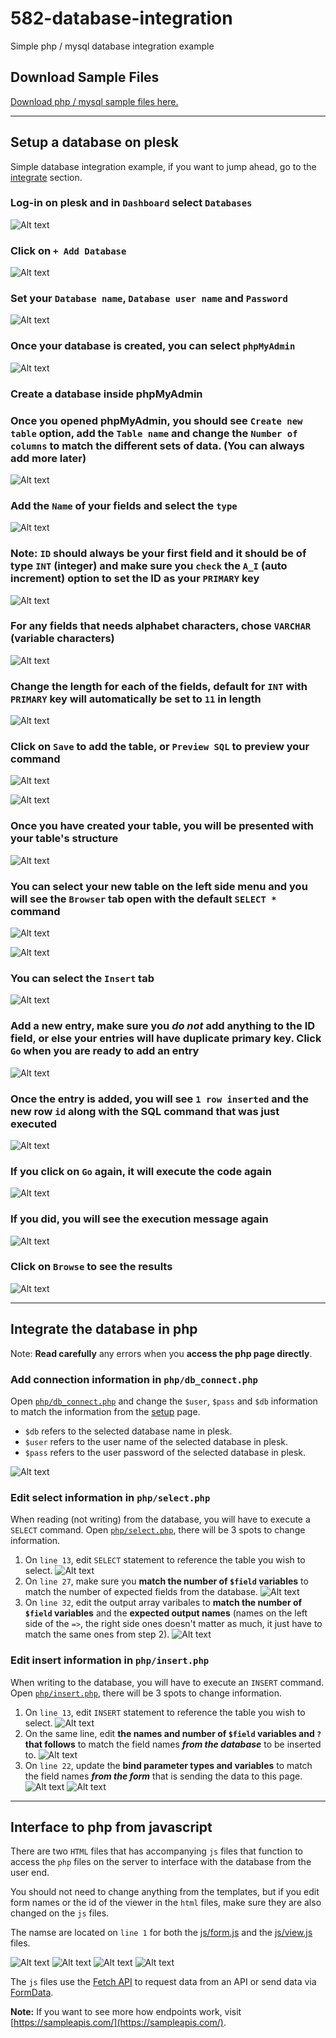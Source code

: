 # 582-database-integration

Simple php / mysql database integration example

## Download Sample Files

[Download php / mysql sample files here.](../code-sample/php-mysql.zip)

---

## Setup a database on plesk

Simple database integration example, if you want to jump ahead, go to the [integrate](#integrate-the-database-in-php) section.

### Log-in on plesk and in `Dashboard` select `Databases`

![Alt text](<../img/php-mysql/Screenshot 2023-10-01 at 3.45.21 PM.jpg>)

### Click on `+ Add Database`

![Alt text](<../img/php-mysql/Screenshot 2023-10-01 at 3.46.04 PM.jpg>)

### Set your `Database name`, `Database user name` and `Password`

![Alt text](<../img/php-mysql/Screenshot 2023-10-01 at 3.46.32 PM.jpg>)

### Once your database is created, you can select `phpMyAdmin`

![Alt text](<../img/php-mysql/Screenshot 2023-10-01 at 3.46.45 PM.jpg>)

### Create a database inside phpMyAdmin

### Once you opened phpMyAdmin, you should see `Create new table` option, add the `Table name` and change the `Number of columns` to match the different sets of data. (You can always add more later)

![Alt text](<../img/php-mysql/Screenshot 2023-10-01 at 3.47.09 PM.jpg>)

### Add the `Name` of your fields and select the `type`

![Alt text](<../img/php-mysql/Screenshot 2023-10-01 at 3.47.36 PM.jpg>)

### Note: `ID` should always be your first field and it should be of type `INT` (integer) and make sure you `check` the `A_I` (auto increment) option to set the ID as your `PRIMARY` key

![Alt text](<../img/php-mysql/Screenshot 2023-10-01 at 3.48.02 PM.jpg>)

### For any fields that needs alphabet characters, chose `VARCHAR` (variable characters)

![Alt text](<../img/php-mysql/Screenshot 2023-10-01 at 3.48.51 PM.jpg>)

### Change the length for each of the fields, default for `INT` with `PRIMARY` key will automatically be set to `11` in length

![Alt text](<../img/php-mysql/Screenshot 2023-10-01 at 3.49.31 PM.jpg>)

### Click on `Save` to add the table, or `Preview SQL` to preview your command

![Alt text](<../img/php-mysql/Screenshot 2023-10-01 at 3.49.42 PM.jpg>)

![Alt text](<../img/php-mysql/Screenshot 2023-10-01 at 3.49.51 PM.jpg>)

### Once you have created your table, you will be presented with your table's structure

![Alt text](<../img/php-mysql/Screenshot 2023-10-01 at 3.50.08 PM.jpg>)

### You can select your new table on the left side menu and you will see the `Browser` tab open with the default `SELECT *` command

![Alt text](<../img/php-mysql/Screenshot 2023-10-01 at 3.51.01 PM.jpg>)

![Alt text](<../img/php-mysql/Screenshot 2023-10-01 at 4.01.03 PM.jpg>)

### You can select the `Insert` tab

![Alt text](<../img/php-mysql/Screenshot 2023-10-01 at 4.01.21 PM.jpg>)

### Add a new entry, make sure you **_do not_** add anything to the ID field, or else your entries will have duplicate primary key. Click `Go` when you are ready to add an entry

![Alt text](<../img/php-mysql/Screenshot 2023-10-01 at 4.02.02 PM.jpg>)

### Once the entry is added, you will see `1 row inserted` and the new row `id` along with the SQL command that was just executed

![Alt text](<../img/php-mysql/Screenshot 2023-10-01 at 4.02.14 PM.jpg>)

### If you click on `Go` again, it will execute the code again

![Alt text](<../img/php-mysql/Screenshot 2023-10-01 at 4.02.18 PM.jpg>)

### If you did, you will see the execution message again

![Alt text](<../img/php-mysql/Screenshot 2023-10-01 at 4.02.27 PM.jpg>)

### Click on `Browse` to see the results

<!-- ![Alt text](<../img/php-mysql/Screenshot 2023-10-01 at 4.02.35 PM.jpg>) -->

![Alt text](<../img/php-mysql/Screenshot 2023-10-01 at 4.02.48 PM.jpg>)

---

## Integrate the database in php

Note: **Read carefully** any errors when you **access the php page directly**.

### Add connection information in `php/db_connect.php`

Open [`php/db_connect.php`](template/php/db_connect.php) and change the `$user`, `$pass` and `$db` information to match the information from the [setup](#setup-a-database-on-plesk) page.

- `$db` refers to the selected database name in plesk.
- `$user` refers to the user name of the selected database in plesk.
- `$pass` refers to the user password of the selected database in plesk.

![Alt text](<../img/php-mysql/Screenshot 2025-03-30 at 7.12.13 PM.jpg>)

### Edit select information in `php/select.php`

When reading (not writing) from the database, you will have to execute a `SELECT` command.
Open [`php/select.php`](template/php/select.php), there will be 3 spots to change information.

1. On `line 13`, edit `SELECT` statement to reference the table you wish to select.
   ![Alt text](<../img/php-mysql/Screenshot 2023-10-01 at 9.24.14 PM.jpg>)
2. On `line 27`, make sure you **match the number of `$field` variables** to match the number of expected fields from the database.
   ![Alt text](<../img/php-mysql/Screenshot 2023-10-01 at 9.24.28 PM.jpg>)
3. On `line 32`, edit the output array varibales to **match the number of `$field` variables** and the **expected output names** (names on the left side of the `=>`, the right side ones doesn't matter as much, it just have to match the same ones from step 2).
   ![Alt text](<../img/php-mysql/Screenshot 2023-10-01 at 9.24.43 PM.jpg>)

### Edit insert information in `php/insert.php`

When writing to the database, you will have to execute an `INSERT` command.
Open [`php/insert.php`](template/php/insert.php), there will be 3 spots to change information.

1. On `line 13`, edit `INSERT` statement to reference the table you wish to select.
   ![Alt text](<../img/php-mysql/Screenshot 2023-10-01 at 9.21.23 PM.jpg>)
2. On the same line, edit **the names and number of `$field` variables and `?` that follows** to match the field names **_from the database_** to be inserted to.
   ![Alt text](<../img/php-mysql/Screenshot 2023-10-01 at 9.19.24 PM.jpg>)
3. On `line 22`, update the **bind parameter types and variables** to match the field names **_from the form_** that is sending the data to this page.
   ![Alt text](<../img/php-mysql/Screenshot 2023-10-01 at 9.18.59 PM.jpg>)
   ![Alt text](<../img/php-mysql/Screenshot 2023-10-01 at 9.23.14 PM.jpg>)

---

## Interface to php from javascript

There are two `HTML` files that has accompanying `js` files that function to access the `php` files on the server to interface with the database from the user end.

You should not need to change anything from the templates, but if you edit form names or the id of the viewer in the `html` files, make sure they are also changed on the `js` files.

The namse are located on `line 1` for both the [js/form.js](template/js/form.js) and the [js/view.js](template/js/view.js) files.

![Alt text](<../img/php-mysql/Screenshot 2023-10-01 at 9.26.20 PM.jpg>)
![Alt text](<../img/php-mysql/Screenshot 2023-10-01 at 9.16.04 PM.jpg>)
![Alt text](<../img/php-mysql/Screenshot 2023-10-01 at 9.26.31 PM.jpg>)
![Alt text](<../img/php-mysql/Screenshot 2023-10-01 at 9.16.14 PM.jpg>)

The `js` files use the [Fetch API](https://developer.mozilla.org/en-US/docs/Web/API/Fetch_API) to request data from an API or send data via [FormData](https://developer.mozilla.org/en-US/docs/Web/API/Fetch_API/Using_Fetch#body).

**Note:** If you want to see more how endpoints work, visit [https://sampleapis.com/](https://sampleapis.com/).
